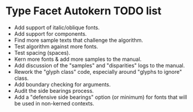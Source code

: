 Type Facet Autokern TODO list
=============================

 * Add support of italic/oblique fonts.
 * Add support for components.
 * Find more sample texts that challenge the algorithm.
 * Test algorithm against more fonts.
 * Test spacing (spaces).
 * Kern more fonts & add more samples to the manual.
 * Add discussion of the "samples" and "disparities" logs to the manual.
 * Rework the "glyph class" code, especially around "glyphs to ignore" class.
 * Add boundary checking for arguments.
 * Audit the side bearings process.  
 * Add a "defensive side bearings" option (or minimum) for fonts that will be used 
 	in non-kerned contexts.